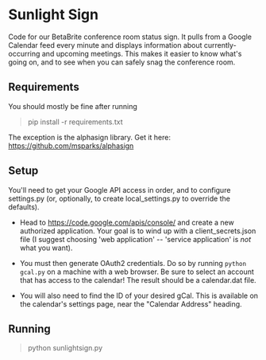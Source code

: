 Sunlight Sign
=============

Code for our BetaBrite conference room status sign. It pulls from a Google Calendar feed every minute and displays information about currently-occurring and upcoming meetings. This makes it easier to know what's going on, and to see when you can safely snag the conference room.


Requirements
------------

You should mostly be fine after running

> pip install -r requirements.txt

The exception is the alphasign library. Get it here: https://github.com/msparks/alphasign


Setup
-----

You'll need to get your Google API access in order, and to configure settings.py (or, optionally, to create local_settings.py to override the defaults).

* Head to https://code.google.com/apis/console/ and create a new authorized application. Your goal is to wind up with a client_secrets.json file (I suggest choosing 'web application' -- 'service application' is *not* what you want).

* You must then generate OAuth2 credentials. Do so by running `python gcal.py` on a machine with a web browser. Be sure to select an account that has access to the calendar! The result should be a calendar.dat file.

* You will also need to find the ID of your desired gCal. This is available on the calendar's settings page, near the "Calendar Address" heading.


Running
-------

> python sunlightsign.py


